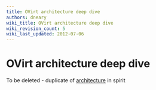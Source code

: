 ```yaml
---
title: OVirt architecture deep dive
authors: dneary
wiki_title: OVirt architecture deep dive
wiki_revision_count: 5
wiki_last_updated: 2012-07-06
---
```


# OVirt architecture deep dive

To be deleted - duplicate of [architecture](architecture) in spirit
